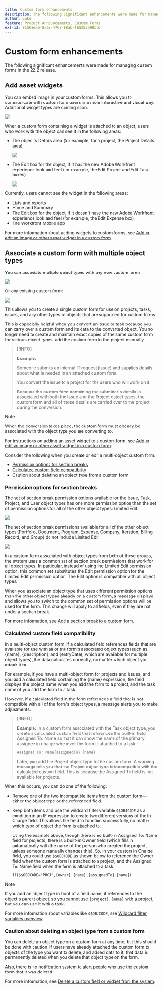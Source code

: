 ```yaml
---
title: Custom form enhancements
description: The following significant enhancements were made for managing custom forms in the 22.2 release.
author: Luke
feature: Product Announcements, Custom Forms
exl-id: 81568eab-8a65-4767-b8ab-fb9353a90bb6
---
```

# Custom form enhancements

The following significant enhancements were made for managing custom forms in the 22.2 release.

## Add asset widgets

You can embed image in your custom forms. This allows you to communicate with custom form users in a more interactive and visual way. Additional widget types are coming soon.

![](assets/image-in-custom-form.png)

When a custom form containing a widget is attached to an object, users who work with the object can see it in the following areas:

* The object's Details area (for example, for a project, the Project Details area)​

  ![](assets/see-image-details-page.png)

* The Edit box for the object, if it has the new Adobe Workfront experience look and feel (for example, the Edit Project and Edit Task boxes)​

  ![](assets/image-see-in-edit.png)

Currently, users cannot see the widget in the following areas:​

* Lists and reports
* Home and Summary
* The Edit box for the object, if it doesn't have the new Adobe Workfront experience look and feel (for example, the Edit Expense box)
* ​The Workfront Mobile app

For more information about adding widgets to custom forms, see [Add or edit an image or other asset widget in a custom form](/help/quicksilver/administration-and-setup/customize-workfront/create-manage-custom-forms/add-widget-or-edit-its-properties-in-a-custom-form.md).

## Associate a custom form with multiple object types

You can associate multiple object types with any new custom form:

![](assets/new-custom-form-object-types.png)

Or any existing custom form:

![](assets/add-object-type-existing-form.png)

This allows you to create a single custom form for use on projects, tasks, issues, and any other types of objects that are supported for custom forms.

This is especially helpful when you convert an issue or task because you can carry over a custom form and its data to the converted object. You no longer need to create and maintain exact copies of the same custom form for various object types, add the custom form to the project manually.

>[!INFO]
>
>**Example:**
>
>Someone submits an internal IT request (issue) and supplies details about what is needed in an attached custom form.
>
>You convert the issue to a project for the users who will work on it.
>
>Because the custom form containing the submitter's details is associated with both the Issue and the Project object types, the custom form and all of those details are carried over to the project during the conversion.

>[!NOTE]
>
>When the conversion takes place, the custom form must already be associated with the object type you are converting to.

For instructions on adding an asset widget to a custom form, see [Add or edit an image or other asset widget in a custom form](/help/quicksilver/administration-and-setup/customize-workfront/create-manage-custom-forms/add-widget-or-edit-its-properties-in-a-custom-form.md).

Consider the following when you create or edit a multi-object custom form:

* [Permission options for section breaks](#permission-options-for-section-breaks)
* [Calculated custom field compatibility](#calculated-custom-field-compatibility)
* [Caution about deleting an object type from a custom form](#caution-about-deleting-an-object-type-from-a-custom-form)

### Permission options for section breaks

The set of section break permission options available for the Issue, Task, Project, and User object types has one more permission option than the set of permission options for all of the other object types: Limited Edit.

![](assets/section-break-permissions-limited-edit.png)

The set of section break permissions available for all of the other object types (Portfolio, Document, Program, Expense, Company, Iteration, Billing Record, and Group) do not include Limited Edit:

![](assets/section-break-permissions-no-limited-edit.png)

In a custom form associated with object types from both of these groups, the system uses a common set of section break permissions that work for all object types. In particular, instead of using the Limited Edit permission option, this common set substitutes the Edit permission option for the Limited Edit permission option. The Edit option is compatible with all object types.

When you associate an object type that uses different permission options than the other object types already on a custom form, a message displays and allows you to switch to the common set of permission options will be used for the form. This change will apply to all fields, even if they are not under a section break.

For more information, see [Add a section break to a custom form](/help/quicksilver/administration-and-setup/customize-workfront/create-manage-custom-forms/add-a-section-break-to-a-custom-form.md).

### Calculated custom field compatibility

In a multi-object custom form, if a calculated field references fields that are available for use with all of the form's associated object types (such as {name}, {description}, and {entryDate}, which are available for multiple object types), the data calculates correctly, no matter which object you attach it to.

For example, if you have a multi-object form for projects and issues, and you add a calculated field containing the {name} expression, the field displays the project name when you add the form to a project, and the task name of you add the form to a task.

However, if a calculated field in the form references a field that is not compatible with all of the form's object types, a message alerts you to make adjustments.

>[!INFO]
>
>**Example:** In a custom form associated with the Task object type, you create a calculated custom field that references the built-in field Assigned To: Name so that it can show the name of the primary assignee in charge whenever the form is attached to a task:
>
>```
>Assigned To: Name{assignedTo}.{name}
>```
>
>Later, you add the Project object type to the custom form. A warning message tells you that the Project object type is incompatible with the calculated custom field. This is because the Assigned To field is not available for projects.

When this occurs, you can do one of the following:

* Remove one of the two incompatible items from the custom form—either the object type or the referenced field.
* Keep both items and use the wildcard filter variable `$$OBJCODE` as a condition in an IF expression to create two different versions of the In Charge field. This allows the field to function successfully, no matter which type of object the form is attached to.

  Using the example above, though there is no built-in Assigned To: Name field for projects, there is a built-in Owner field (which fills in automatically with the name of the person who created the project, unless someone manually changes this). So, in your custom In Charge field, you could use `$$OBJCODE` as shown below to reference the Owner field when the custom form is attached to a project, and the Assigned To: Name field when the form is attached to a task:

  ```
  IF($$OBJCODE="PROJ",{owner}.{name},{assignedTo}.{name})
  ```

>[!NOTE]
>
>  If you add an object type in front of a field name, it references to the object's parent object, so you cannot use `{project}.{name}` with a project, but you can use it with a task.


For more information about variables like `$$OBJCODE`, see [Wildcard filter variables overview](/help/quicksilver/reports-and-dashboards/reports/reporting-elements/understand-wildcard-filter-variables.md).

### Caution about deleting an object type from a custom form

You can delete an object type on a custom form at any time, but this should be done with caution. If users have already attached the custom form to objects of the type you want to delete, and added data to it, that data is permanently deleted when you delete that object type on the form.

Also, there is no notification system to alert people who use the custom form that it was deleted.

For more information, see [Delete a custom field or widget from the system](/help/quicksilver/administration-and-setup/customize-workfront/create-manage-custom-forms/delete-a-custom-field.md).
